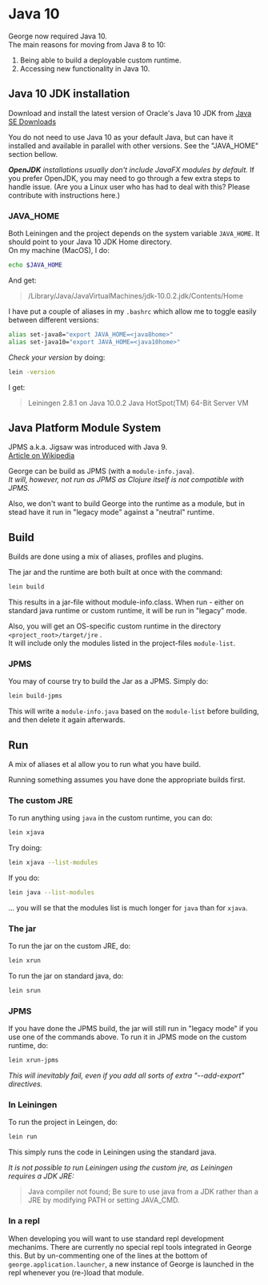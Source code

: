 # Java 10


George now required Java 10.  
The main reasons for moving from Java 8 to 10:
1. Being able to build a deployable custom runtime.
2. Accessing new functionality in Java 10.


## Java 10 JDK installation

Download and install the latest version of Oracle's Java 10 JDK from [Java SE Downloads](http://www.oracle.com/technetwork/java/javase/downloads/index.html)

You do not need to use Java 10 as your default Java, but can have it installed and available in parallel with other versions.  See the "JAVA_HOME" section bellow.
 
_**OpenJDK** installations usually don't include JavaFX modules by default._ If you prefer OpenJDK, you may need to go through a few extra steps to handle issue. 
(Are you a Linux user who has had to deal with this? Please contribute with instructions here.)

### JAVA_HOME

Both Leiningen and the project depends on the system variable `JAVA_HOME`. It should point to your Java 10 JDK Home directory.  
On my machine (MacOS), I do:
```bash
echo $JAVA_HOME
```
And get:
> /Library/Java/JavaVirtualMachines/jdk-10.0.2.jdk/Contents/Home


I have put a couple of aliases in my `.bashrc` which allow me to toggle easily between different versions:
```bash
alias set-java8="export JAVA_HOME=<java8home>"
alias set-java10="export JAVA_HOME=<java10home>"
```

_Check your version_ by doing:
```bash
lein -version
```
I get: 
> Leiningen 2.8.1 on Java 10.0.2 Java HotSpot(TM) 64-Bit Server VM


## Java Platform Module System

JPMS a.k.a. Jigsaw was introduced with Java 9.  
[Article on Wikipedia](https://en.wikipedia.org/wiki/Java_Platform_Module_System)

George can be build as JPMS (with a `module-info.java`).  
_It will, however, not run as JPMS as Clojure itself is not compatible with JPMS._

Also, we don't want to build George into the runtime as a module, but in stead have it run in "legacy mode" against a "neutral" runtime.


## Build

Builds are done using a mix of aliases, profiles and plugins.

The jar and the runtime are both built at once with the command:
```bash
lein build
```

This results in a jar-file without module-info.class.  When run - either on standard java runtime or custom runtime, it will be run in "legacy" mode. 

Also, you will get an OS-specific custom runtime in the directory `<project_root>/target/jre` .  
It will include only the modules listed in the project-files `module-list`.


### JPMS

You may of course try to build the Jar as a JPMS.  Simply do:

```bash
lein build-jpms
```
This will write a `module-info.java` based on the `module-list` before building, and then delete it again afterwards.



## Run

A mix of aliases et al allow you to run what you have build.

Running something assumes you have done the appropriate builds first.

### The custom JRE

To run anything using `java` in the custom runtime, you can do:
```bash
lein xjava
```
Try doing:
```bash
lein xjava --list-modules
```

If you do:
```bash
lein java --list-modules
```
... you will se that the modules list is much longer for `java` than for `xjava`.


### The jar

To run the jar on the custom JRE, do:
```bash
lein xrun
```

To run the jar on standard java, do:
```bash
lein srun
```

### JPMS

If you have done the JPMS build, the jar will still run in "legacy mode" if you use one of the commands above.
To run it in JPMS mode on the custom runtime, do:
```bash
lein xrun-jpms
```

_This will inevitably fail, even if you add all sorts of extra "--add-export" directives._


### In Leiningen

To run the project in Leingen, do:
```bash
lein run
```

This simply runs the code in Leiningen using the standard java.

_It is not possible to run Leiningen using the custom jre, as Leiningen requires a JDK JRE:_

> Java compiler not found; Be sure to use java from a JDK
  rather than a JRE by modifying PATH or setting JAVA_CMD.

  
### In a repl

When developing you will want to use standard repl development mechanims.  There are currently no special repl tools integrated in George this.  But by un-commenting one of the lines at the bottom of `george.application.launcher`, a new instance of George is launched in the repl whenever you (re-)load that module. 


